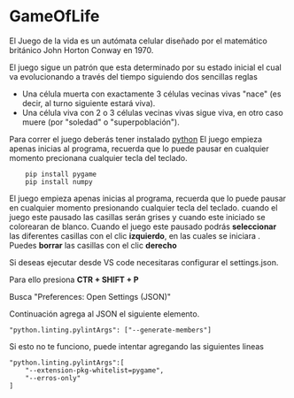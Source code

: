 # GameOfLife

El Juego de la vida es un autómata celular diseñado por el matemático británico John Horton Conway en 1970.

El juego sigue un patrón que esta determinado por su estado inicial el cual va evolucionando a través del tiempo siguiendo dos sencillas reglas

- Una célula muerta con exactamente 3 células vecinas vivas "nace" (es decir, al turno siguiente estará viva).
- Una célula viva con 2 o 3 células vecinas vivas sigue viva, en otro caso muere (por "soledad" o "superpoblación").
 
Para correr el juego deberás tener instalado [python](https://www.python.org/)
El juego empieza apenas inicias al programa, recuerda que lo puede pausar en cualquier momento precionana cualquier tecla del teclado.

```
    pip install pygame
    pip install numpy
```

El juego empieza apenas inicias al programa, recuerda que lo puede pausar en cualquier momento presionando cualquier tecla del teclado.
cuando el juego este pausado las casillas serán grises y cuando este iniciado se colorearan de blanco.
Cuando el juego este pausado podrás **seleccionar** las diferentes casillas con el clic **izquierdo**, en las cuales se iniciara .
Puedes **borrar** las casillas con el clic **derecho**

Si deseas ejecutar desde VS code necesitaras configurar el settings.json.

Para ello presiona **CTR + SHIFT + P**

Busca "Preferences: Open Settings (JSON)"

Continuación agrega al JSON el siguiente elemento.


```
"python.linting.pylintArgs": ["--generate-members"]
```

Si esto no te funciono, puede intentar agregando las siguientes lineas

``` 
"python.linting.pylintArgs":[
    "--extension-pkg-whitelist=pygame",
    "--erros-only"
]
```
